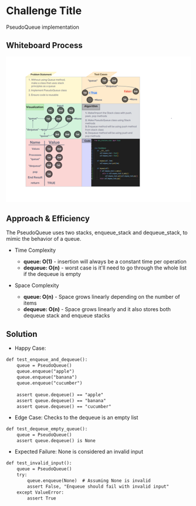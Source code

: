 # Challenge Title
PseudoQueue implementation

## Whiteboard Process
![Whiteboard](./CodeChallenge11_Whiteboard.png)

## Approach & Efficiency
The PseudoQueue uses two stacks, enqueue_stack and dequeue_stack, to mimic the behavior of a queue.

- Time Complexity

    - **queue: O(1)** - insertion will always be a constant time per operation
    - **dequeue: O(n)** - worst case is it'll need to go through the whole list if the dequeue is empty

- Space Complexity

    - **queue: O(n)** - Space grows linearly depending on the number of items
    - **dequeue: O(n)** - Space grows linearly and it also stores both dequeue stack and enqueue stacks

## Solution

- Happy Case: 

```
def test_enqueue_and_dequeue():
    queue = PseudoQueue()
    queue.enqueue("apple")
    queue.enqueue("banana")
    queue.enqueue("cucumber")

    assert queue.dequeue() == "apple"
    assert queue.dequeue() == "banana"
    assert queue.dequeue() == "cucumber"
```

- Edge Case: Checks to the dequeue is an empty list

```
def test_dequeue_empty_queue():
    queue = PseudoQueue()
    assert queue.dequeue() is None
```

- Expected Failure: None is considered an invalid input

```
def test_invalid_input():
    queue = PseudoQueue()
    try:
        queue.enqueue(None)  # Assuming None is invalid
        assert False, "Enqueue should fail with invalid input"
    except ValueError:
        assert True
```